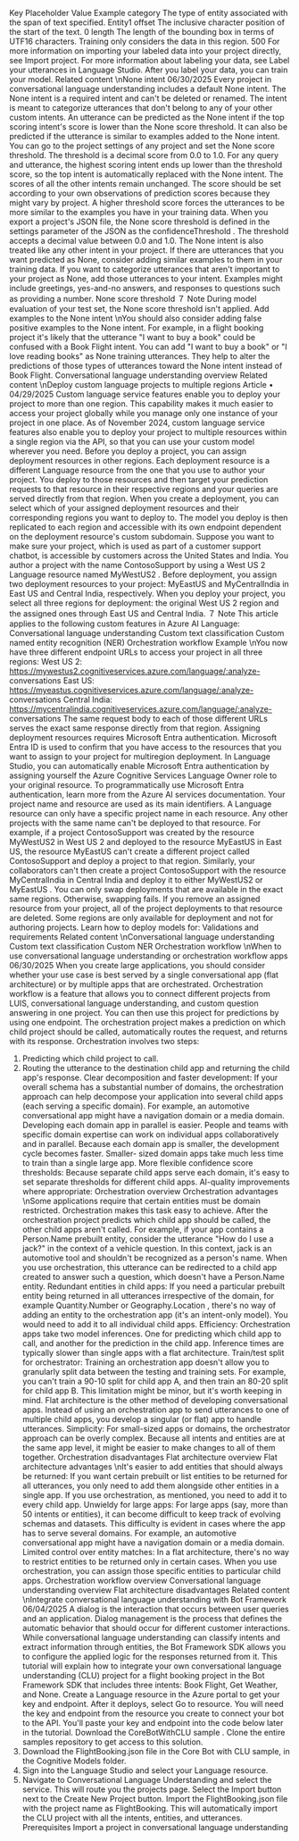 Key
Placeholder
Value
Example
category
The type of entity associated with the span of text specified.
Entity1
offset
The inclusive character position of the start of the text.
0
length
The length of the bounding box in terms of UTF16 characters.
Training only considers the data in this region.
500
For more information on importing your labeled data into your project directly, see
Import project.
For more information about labeling your data, see Label your utterances in Language
Studio. After you label your data, you can train your model.
Related content
\nNone intent
06/30/2025
Every project in conversational language understanding includes a default None intent. The
None intent is a required intent and can't be deleted or renamed. The intent is meant to
categorize utterances that don't belong to any of your other custom intents.
An utterance can be predicted as the None intent if the top scoring intent's score is lower than
the None score threshold. It can also be predicted if the utterance is similar to examples added
to the None intent.
You can go to the project settings of any project and set the None score threshold. The
threshold is a decimal score from 0.0 to 1.0.
For any query and utterance, the highest scoring intent ends up lower than the threshold score,
so the top intent is automatically replaced with the None intent. The scores of all the other
intents remain unchanged.
The score should be set according to your own observations of prediction scores because they
might vary by project. A higher threshold score forces the utterances to be more similar to the
examples you have in your training data.
When you export a project's JSON file, the None score threshold is defined in the settings
parameter of the JSON as the confidenceThreshold . The threshold accepts a decimal value
between 0.0 and 1.0.
The None intent is also treated like any other intent in your project. If there are utterances that
you want predicted as None, consider adding similar examples to them in your training data. If
you want to categorize utterances that aren't important to your project as None, add those
utterances to your intent. Examples might include greetings, yes-and-no answers, and
responses to questions such as providing a number.
None score threshold
７ Note
During model evaluation of your test set, the None score threshold isn't applied.
Add examples to the None intent
\nYou should also consider adding false positive examples to the None intent. For example, in a
flight booking project it's likely that the utterance "I want to buy a book" could be confused
with a Book Flight intent. You can add "I want to buy a book" or "I love reading books" as None
training utterances. They help to alter the predictions of those types of utterances toward the
None intent instead of Book Flight.
Conversational language understanding overview
Related content
\nDeploy custom language projects to
multiple regions
Article • 04/29/2025
Custom language service features enable you to deploy your project to more than one region.
This capability makes it much easier to access your project globally while you manage only one
instance of your project in one place. As of November 2024, custom language service features
also enable you to deploy your project to multiple resources within a single region via the API,
so that you can use your custom model wherever you need.
Before you deploy a project, you can assign deployment resources in other regions. Each
deployment resource is a different Language resource from the one that you use to author
your project. You deploy to those resources and then target your prediction requests to that
resource in their respective regions and your queries are served directly from that region.
When you create a deployment, you can select which of your assigned deployment resources
and their corresponding regions you want to deploy to. The model you deploy is then
replicated to each region and accessible with its own endpoint dependent on the deployment
resource's custom subdomain.
Suppose you want to make sure your project, which is used as part of a customer support
chatbot, is accessible by customers across the United States and India. You author a project
with the name ContosoSupport  by using a West US 2 Language resource named MyWestUS2 .
Before deployment, you assign two deployment resources to your project: MyEastUS  and
MyCentralIndia  in East US and Central India, respectively.
When you deploy your project, you select all three regions for deployment: the original West
US 2 region and the assigned ones through East US and Central India.
７ Note
This article applies to the following custom features in Azure AI Language:
Conversational language understanding
Custom text classification
Custom named entity recognition (NER)
Orchestration workflow
Example
\nYou now have three different endpoint URLs to access your project in all three regions:
West US 2: https://mywestus2.cognitiveservices.azure.com/language/:analyze-
conversations
East US: https://myeastus.cognitiveservices.azure.com/language/:analyze-
conversations
Central India: https://mycentralindia.cognitiveservices.azure.com/language/:analyze-
conversations
The same request body to each of those different URLs serves the exact same response directly
from that region.
Assigning deployment resources requires Microsoft Entra authentication. Microsoft Entra ID is
used to confirm that you have access to the resources that you want to assign to your project
for multiregion deployment. In Language Studio, you can automatically enable Microsoft Entra
authentication
 by assigning yourself the Azure Cognitive Services Language Owner role to
your original resource. To programmatically use Microsoft Entra authentication, learn more
from the Azure AI services documentation.
Your project name and resource are used as its main identifiers. A Language resource can only
have a specific project name in each resource. Any other projects with the same name can't be
deployed to that resource.
For example, if a project ContosoSupport  was created by the resource MyWestUS2  in West US 2
and deployed to the resource MyEastUS  in East US, the resource MyEastUS  can't create a
different project called ContosoSupport  and deploy a project to that region. Similarly, your
collaborators can't then create a project ContosoSupport  with the resource MyCentralIndia  in
Central India and deploy it to either MyWestUS2  or MyEastUS .
You can only swap deployments that are available in the exact same regions. Otherwise,
swapping fails.
If you remove an assigned resource from your project, all of the project deployments to that
resource are deleted.
Some regions are only available for deployment and not for authoring projects.
Learn how to deploy models for:
Validations and requirements
Related content
\nConversational language understanding
Custom text classification
Custom NER
Orchestration workflow
\nWhen to use conversational language
understanding or orchestration workflow
apps
06/30/2025
When you create large applications, you should consider whether your use case is best served
by a single conversational app (flat architecture) or by multiple apps that are orchestrated.
Orchestration workflow is a feature that allows you to connect different projects from LUIS,
conversational language understanding, and custom question answering in one project. You
can then use this project for predictions by using one endpoint. The orchestration project
makes a prediction on which child project should be called, automatically routes the request,
and returns with its response.
Orchestration involves two steps:
1. Predicting which child project to call.
2. Routing the utterance to the destination child app and returning the child app's response.
Clear decomposition and faster development:
If your overall schema has a substantial number of domains, the orchestration
approach can help decompose your application into several child apps (each serving a
specific domain). For example, an automotive conversational app might have a
navigation domain or a media domain.
Developing each domain app in parallel is easier. People and teams with specific
domain expertise can work on individual apps collaboratively and in parallel.
Because each domain app is smaller, the development cycle becomes faster. Smaller-
sized domain apps take much less time to train than a single large app.
More flexible confidence score thresholds:
Because separate child apps serve each domain, it's easy to set separate thresholds for
different child apps.
AI-quality improvements where appropriate:
Orchestration overview
Orchestration advantages
\nSome applications require that certain entities must be domain restricted.
Orchestration makes this task easy to achieve. After the orchestration project predicts
which child app should be called, the other child apps aren't called.
For example, if your app contains a Person.Name  prebuilt entity, consider the utterance
"How do I use a jack?" in the context of a vehicle question. In this context, jack is an
automotive tool and shouldn't be recognized as a person's name. When you use
orchestration, this utterance can be redirected to a child app created to answer such a
question, which doesn't have a Person.Name  entity.
Redundant entities in child apps:
If you need a particular prebuilt entity being returned in all utterances irrespective of
the domain, for example Quantity.Number  or Geography.Location , there's no way of
adding an entity to the orchestration app (it's an intent-only model). You would need
to add it to all individual child apps.
Efficiency:
Orchestration apps take two model inferences. One for predicting which child app to
call, and another for the prediction in the child app. Inference times are typically slower
than single apps with a flat architecture.
Train/test split for orchestrator:
Training an orchestration app doesn't allow you to granularly split data between the
testing and training sets. For example, you can't train a 90-10 split for child app A, and
then train an 80-20 split for child app B. This limitation might be minor, but it's worth
keeping in mind.
Flat architecture is the other method of developing conversational apps. Instead of using an
orchestration app to send utterances to one of multiple child apps, you develop a singular (or
flat) app to handle utterances.
Simplicity:
For small-sized apps or domains, the orchestrator approach can be overly complex.
Because all intents and entities are at the same app level, it might be easier to make
changes to all of them together.
Orchestration disadvantages
Flat architecture overview
Flat architecture advantages
\nIt's easier to add entities that should always be returned:
If you want certain prebuilt or list entities to be returned for all utterances, you only
need to add them alongside other entities in a single app. If you use orchestration, as
mentioned, you need to add it to every child app.
Unwieldy for large apps:
For large apps (say, more than 50 intents or entities), it can become difficult to keep
track of evolving schemas and datasets. This difficulty is evident in cases where the app
has to serve several domains. For example, an automotive conversational app might
have a navigation domain or a media domain.
Limited control over entity matches:
In a flat architecture, there's no way to restrict entities to be returned only in certain
cases. When you use orchestration, you can assign those specific entities to particular
child apps.
Orchestration workflow overview
Conversational language understanding overview
Flat architecture disadvantages
Related content
\nIntegrate conversational language
understanding with Bot Framework
06/04/2025
A dialog is the interaction that occurs between user queries and an application. Dialog
management is the process that defines the automatic behavior that should occur for different
customer interactions. While conversational language understanding can classify intents and
extract information through entities, the Bot Framework SDK allows you to configure the
applied logic for the responses returned from it.
This tutorial will explain how to integrate your own conversational language understanding
(CLU) project for a flight booking project in the Bot Framework SDK that includes three intents:
Book Flight, Get Weather, and None.
Create a Language resource
 in the Azure portal to get your key and endpoint. After it
deploys, select Go to resource.
You will need the key and endpoint from the resource you create to connect your bot
to the API. You'll paste your key and endpoint into the code below later in the tutorial.
Download the CoreBotWithCLU sample
.
Clone the entire samples repository to get access to this solution.
1. Download the FlightBooking.json
 file in the Core Bot with CLU sample, in the Cognitive
Models folder.
2. Sign into the Language Studio
 and select your Language resource.
3. Navigate to Conversational Language Understanding
 and select the service. This will
route you the projects page. Select the Import button next to the Create New Project
button. Import the FlightBooking.json file with the project name as FlightBooking. This
will automatically import the CLU project with all the intents, entities, and utterances.
Prerequisites
Import a project in conversational language
understanding